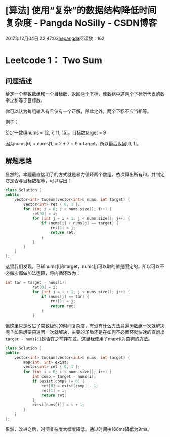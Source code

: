 # [算法] 使用“复杂”的数据结构降低时间复杂度 - Pangda NoSilly - CSDN博客

2017年12月04日 22:47:03[hepangda](https://me.csdn.net/hepangda)阅读数：162


# Leetcode 1： Two Sum

## 问题描述

> 
给定一个整数数组和一个目标数，返回两个下标，使数组中这两个下标所代表的数字之和等于目标数。 

  你可以认为每组输入有且仅有一个正解，除此之外，两个下标不应当相等。

例子： 

  给定一数组nums = [2, 7, 11, 15]，目标数target = 9 

  因为nums[0] + nums[1] = 2 + 7 = 9 = target，所以最后返回[0, 1]。

## 解题思路

显然的，本题最直接明了的方式就是暴力循环两个数组，依次算出所有和，并判定它是否与目标数相等，可以写出：

```cpp
class Solution {
public:
    vector<int> twoSum(vector<int>& nums, int target) {
        vector<int> ret { 0, 1 };
        for (int i = 0; i < nums.size(); i++) {
            ret[0] = i;
            for (int j = i + 1; j < nums.size(); j++) {
                if (nums[i] + nums[j] == target) {
                    ret[1] = j;
                    return ret;
                }
            }
        }
    }
};
```

这里我们发现，已知nums[i]和target，nums[j]可以取的值是固定的，所以可以不必每次都做加法运算，将内循环改为：

```cpp
int tar = target - nums[i];
            ret[0] = i;
            for (int j = i + 1; j < nums.size(); j++) {
                if (nums[j] == tar) {
                    ret[1] = j;
                    return ret;
                }
            }
```

但这里只是改进了常数级别的时间复杂度，有没有什么方法只遍历数组一次就解决呢？如果想要只遍历一次就解决，主要的矛盾还是在如何不必循环就快速的查询出`target - nums[i]`是否在之前存在过。这里我使用了map作为查询的方法。

```cpp
class Solution {
public:
    vector<int> twoSum(vector<int>& nums, int target) {
        map<int, int> exist;
        vector<int> ret { 0, 1 };
        for (int i = 0; i < nums.size(); i++) { 
            int comp = target - nums[i];
            if (exist[comp] != 0) {
                ret[0] = exist[comp] - 1;
                ret[1] = i;
                return ret;
            }
            exist[nums[i]] = i + 1;
        }
    }
};
```

果然，改进之后，时间复杂度大幅度降低。通过时间由166ms降低为9ms。

